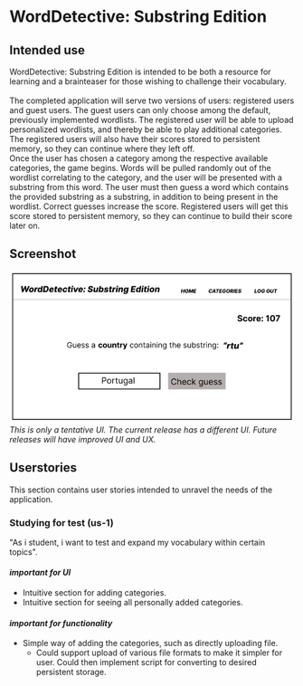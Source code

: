 # WordDetective: Substring Edition

## Intended use

WordDetective: Substring Edition is intended to be both a resource for learning and a brainteaser for those wishing to challenge their vocabulary.
<br>
<br>
The completed application will serve two versions of users: registered users and guest users.
The guest users can only choose among the default, previously implemented wordlists.
The registered user will be able to upload personalized wordlists, and thereby be able to play additional categories.
The registered users will also have their scores stored to persistent memory, so they can continue where they left off.
<br>
Once the user has chosen a category among the respective available categories, the game begins.
Words will be pulled randomly out of the wordlist correlating to the category, and the user will be presented with a substring from this word. The user must then guess a word which contains the provided substring as a substring, in addition to being present in the wordlist. Correct guesses increase the score. Registered users will get this score stored to persistent memory, so they can continue to build their score later on.

## Screenshot

![Alt text](image.png)
<br>
_This is only a tentative UI. The current release has a different UI. Future releases will have improved UI and UX._

## Userstories

This section contains user stories intended to unravel the needs of the application.
<br>

### Studying for test (us-1)

"As i student, i want to test and expand my vocabulary within certain topics".

#### _important for UI_

- Intuitive section for adding categories.
- Intuitive section for seeing all personally added categories.

#### _important for functionality_

- Simple way of adding the categories, such as directly uploading file.
  - Could support upload of various file formats to make it simpler for user. Could then implement script for converting to desired persistent storage.
